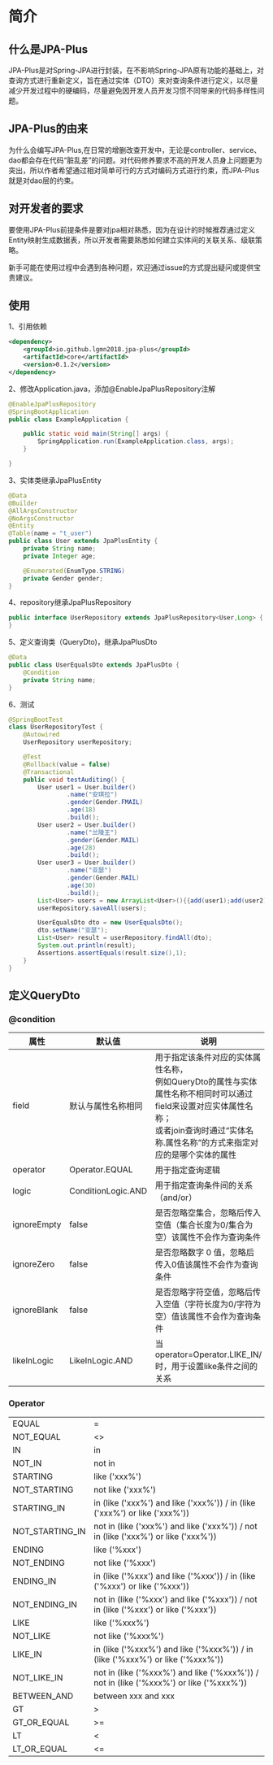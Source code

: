 # 简介

## 什么是JPA-Plus

JPA-Plus是对Spring-JPA进行封装，在不影响Spring-JPA原有功能的基础上，对查询方式进行重新定义，旨在通过实体（DTO）来对查询条件进行定义，以尽量减少开发过程中的硬编码，尽量避免因开发人员开发习惯不同带来的代码多样性问题。



## JPA-Plus的由来

为什么会编写JPA-Plus,在日常的增删改查开发中，无论是controller、service、dao都会存在代码“脏乱差”的问题。对代码修养要求不高的开发人员身上问题更为突出，所以作者希望通过相对简单可行的方式对编码方式进行约束，而JPA-Plus就是对dao层的约束。



## 对开发者的要求

要使用JPA-Plus前提条件是要对jpa相对熟悉，因为在设计的时候推荐通过定义Entity映射生成数据表，所以开发者需要熟悉如何建立实体间的关联关系、级联策略。

新手可能在使用过程中会遇到各种问题，欢迎通过issue的方式提出疑问或提供宝贵建议。



## 使用

1、引用依赖

```xml
<dependency>
    <groupId>io.github.lgmn2018.jpa-plus</groupId>
    <artifactId>core</artifactId>
    <version>0.1.2</version>
</dependency>
```



2、修改Application.java，添加@EnableJpaPlusRepository注解

```java
@EnableJpaPlusRepository
@SpringBootApplication
public class ExampleApplication {

    public static void main(String[] args) {
        SpringApplication.run(ExampleApplication.class, args);
    }

}
```



3、实体类继承JpaPlusEntity

```java
@Data
@Builder
@AllArgsConstructor
@NoArgsConstructor
@Entity
@Table(name = "t_user")
public class User extends JpaPlusEntity {
    private String name;
    private Integer age;

    @Enumerated(EnumType.STRING)
    private Gender gender;
}
```



4、repository继承JpaPlusRepository

```java
public interface UserRepository extends JpaPlusRepository<User,Long> {
}
```



5、定义查询类（QueryDto)，继承JpaPlusDto

```java
@Data
public class UserEqualsDto extends JpaPlusDto {
    @Condition
    private String name;
}
```



6、测试

```java
@SpringBootTest
class UserRepositoryTest {
    @Autowired
    UserRepository userRepository;

    @Test
    @Rollback(value = false)
    @Transactional
    public void testAuditing() {
        User user1 = User.builder()
                .name("安琪拉")
                .gender(Gender.FMAIL)
                .age(18)
                .build();
        User user2 = User.builder()
                .name("兰陵王")
                .gender(Gender.MAIL)
                .age(28)
                .build();
        User user3 = User.builder()
                .name("亚瑟")
                .gender(Gender.MAIL)
                .age(30)
                .build();
        List<User> users = new ArrayList<User>(){{add(user1);add(user2);add(user3);}};
        userRepository.saveAll(users);

        UserEqualsDto dto = new UserEqualsDto();
        dto.setName("亚瑟");
        List<User> result = userRepository.findAll(dto);
        System.out.println(result);
        Assertions.assertEquals(result.size(),1);
    }
}
```



## 定义QueryDto

### @condition

| 属性        | 默认值             | 说明                                                         |
| ----------- | ------------------ | ------------------------------------------------------------ |
| field       | 默认与属性名称相同 | 用于指定该条件对应的实体属性名称，<br />例如QueryDto的属性与实体属性名称不相同时可以通过field来设置对应实体属性名称；<br />或者join查询时通过“实体名称.属性名称”的方式来指定对应的是哪个实体的属性 |
| operator    | Operator.EQUAL     | 用于指定查询逻辑                                             |
| logic       | ConditionLogic.AND | 用于指定查询条件间的关系（and/or）                           |
| ignoreEmpty | false              | 是否忽略空集合，忽略后传入空值（集合长度为0/集合为空）该属性不会作为查询条件 |
| ignoreZero  | false              | 是否忽略数字 0 值，忽略后传入0值该属性不会作为查询条件       |
| ignoreBlank | false              | 是否忽略字符空值，忽略后传入空值（字符长度为0/字符为空）值该属性不会作为查询条件 |
| likeInLogic | LikeInLogic.AND    | 当operator=Operator.LIKE_IN/时，用于设置like条件之间的关系   |



### Operator

|                 |                                                              |
| --------------- | ------------------------------------------------------------ |
| EQUAL           | =                                                            |
| NOT_EQUAL       | <>                                                           |
| IN              | in                                                           |
| NOT_IN          | not in                                                       |
| STARTING        | like ('xxx%')                                                |
| NOT_STARTING    | not like ('xxx%')                                            |
| STARTING_IN     | in (like ('xxx%') and like ('xxx%')) / in (like ('xxx%') or like ('xxx%')) |
| NOT_STARTING_IN | not in (like ('xxx%') and like ('xxx%')) / not in (like ('xxx%') or like ('xxx%')) |
| ENDING          | like ('%xxx')                                                |
| NOT_ENDING      | not like ('%xxx')                                            |
| ENDING_IN       | in (like ('%xxx') and like ('%xxx')) / in (like ('%xxx') or like ('%xxx')) |
| NOT_ENDING_IN   | not in (like ('%xxx') and like ('%xxx')) / not in (like ('%xxx') or like ('%xxx')) |
| LIKE            | like ('%xxx%')                                               |
| NOT_LIKE        | not like ('%xxx%')                                           |
| LIKE_IN         | in (like ('%xxx%') and like ('%xxx%')) / in (like ('%xxx%') or like ('%xxx%')) |
| NOT_LIKE_IN     | not in (like ('%xxx%') and like ('%xxx%')) / not in (like ('%xxx%') or like ('%xxx%')) |
| BETWEEN_AND     | between xxx and xxx                                          |
| GT              | >                                                            |
| GT_OR_EQUAL     | >=                                                           |
| LT              | <                                                            |
| LT_OR_EQUAL     | <=                                                           |



